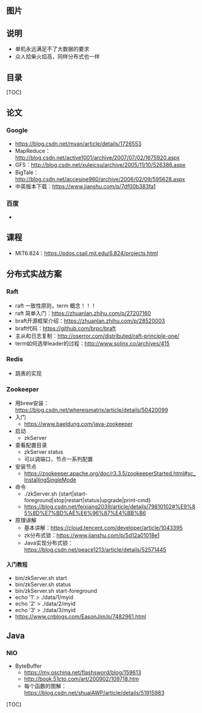 ## 图片

## 说明

- 单机永远满足不了大数据的要求
- 众人拾柴火焰高，同样分布式也一样

## 目录

[TOC]

## 论文

### Google

- https://blog.csdn.net/myan/article/details/1726553
- MapReduce：http://blog.csdn.net/active1001/archive/2007/07/02/1675920.aspx
- GFS：http://blog.csdn.net/xuleicsu/archive/2005/11/10/526386.aspx
- BigTale：http://blog.csdn.net/accesine960/archive/2006/02/09/595628.aspx
- 中英版本下载：https://www.jianshu.com/p/7df00b383fa1



### 百度

- 



## 课程

- MIT6.824：https://pdos.csail.mit.edu/6.824/projects.html



## 分布式实战方案



### Raft 

- raft 一致性原则，term 概念！！！
- raft 简单入门：https://zhuanlan.zhihu.com/p/27207160
- braft开源框架介绍：https://zhuanlan.zhihu.com/p/28520003
- braft代码：https://github.com/brpc/braft
- 主从和日志复制：http://oserror.com/distributed/raft-principle-one/
- term如何选举leader的过程：http://www.solinx.co/archives/415



### Redis

- 跳表的实现



### Zookeeper

- 用brew安装：https://blog.csdn.net/whereismatrix/article/details/50420099
- 入门
  - https://www.baeldung.com/java-zookeeper
- 启动
  - zkServer
- 查看配置目录
  - zkServer status
  - 可以调端口，节点一系列配置
- 安装节点
  - https://zookeeper.apache.org/doc/r3.3.5/zookeeperStarted.html#sc_InstallingSingleMode
- 命令
  - ./zkServer.sh {start|start-foreground|stop|restart|status|upgrade|print-cmd}
  - https://blog.csdn.net/feixiang2039/article/details/79810102#%E9%85%8D%E7%BD%AE%E6%96%87%E4%BB%B6
- 原理讲解
  - 基本讲解：https://cloud.tencent.com/developer/article/1043395
  - zk分布式锁：https://www.jianshu.com/p/5d12a01018e1
  - Java实现分布式锁：https://blog.csdn.net/peace1213/article/details/52571445

#### 入门教程

- bin/zkServer.sh start
- bin/zkServer.sh status
- bin/zkServer.sh start-foreground
- echo '1' > ./data/1/myid
- echo '2' > ./data/2/myid
- echo '3' > ./data/3/myid
- https://www.cnblogs.com/EasonJim/p/7482961.html



## Java

### NIO

- ByteBuffer
  - https://my.oschina.net/flashsword/blog/159613
  - http://book.51cto.com/art/200902/109718.htm
  - 每个函数的图解：https://blog.csdn.net/shuaiAWP/article/details/51915983





[TOC]

